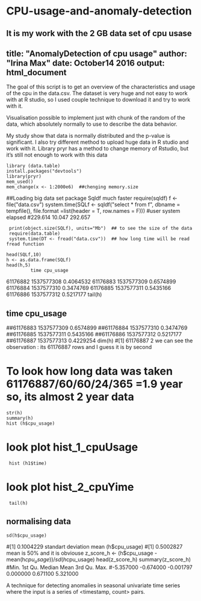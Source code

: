 # CPU-usage-and-anomaly-detection
It is my work with the 2 GB data set of cpu usase
---
title: "AnomalyDetection of cpu usage"
author: "Irina Max"
date: October14 2016
output: html_document
---

The goal of this script is to get an overview of the characteristics and usage of the cpu
in the data.csv. The dataset is very huge and not easy to work with at R studio, so I used
couple technique to download it and try to work with it.

Visualisation possible to implement just with chunk of the random of the data, which absolutely normally to use to describe the data behavior.

My study show that data is normally distributed and the p-value is significant.
I also try different method to upload huge data in R studio and work with it.
Library pryr has a method to change memory of Rstudio, but it’s still not enough to work with this data 

    library (data.table)
    install.packages("devtools")
    library(pryr)  
    mem_used()
    mem_change(x <- 1:2000e6)  ##chenging memory.size

  ##Loading big data set package Sqldf much faster 
    require(sqldf)
    f <- file("data.csv")
    system.time(SQLf <- sqldf("select * from f", dbname = tempfile(), 
                          file.format =list(header = T, row.names = F)))
  #user  system elapsed 
   #229.614  10.047 292.657 

     print(object.size(SQLf), units="Mb")  ## to see the size of the data
     require(data.table)
     system.time(DT <- fread("data.csv"))  ## how long time will be read fread function

    head(SQLf,10)
    h <- as.data.frame(SQLf)
    head(h,5)  
             time cpu_usage
 61176882 1537577308 0.4064532
 61176883 1537577309 0.6574899   
 61176884 1537577310 0.3474769
 61176885 1537577311 0.5435166
 61176886 1537577312 0.5217177
    tail(h)
  ##               time cpu_usage
   ##61176883 1537577309 0.6574899
   ##61176884 1537577310 0.3474769
   ##61176885 1537577311 0.5435166
   ##61176886 1537577312 0.5217177
   ##61176887 1537577313 0.4229254
      dim(h) 
 #[1] 61176887        2    we can see the observation : its 61176887 rows and I guess it  is by second
 # To look how long data was taken  61176887/60/60/24/365 =1.9 year so, its almost 2 year data  
    str(h)
    summary(h)
    hist (h$cpu_usage) 
 # look  plot hist_1_cpuUsage

     hist (h1$time)
 # look  plot hist_2_cpuYime
     tail(h)

 ## normalising data 
    sd(h$cpu_usage)  
 #[1] 0.1004229  standart deviation
      mean (h$cpu_usage) 
  #[1] 0.5002827     mean is 50% and it is obviouse
       z_score_h <- (h$cpu_usage - mean(h$cpu_usage))/sd(h$cpu_usage)
       head(z_score_h)
        summary(z_score_h)
 #Min.   1st Qu.    Median      Mean   3rd Qu.      Max. 
 #-5.357000 -0.674000 -0.001797  0.000000  0.671100  5.321000 

A technique for detecting anomalies in seasonal univariate time series where the input is a series of <timestamp, count> pairs.
